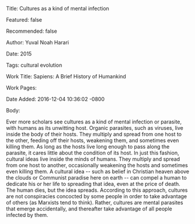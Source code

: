 Title: Cultures as a kind of mental infection

Featured: false

Recommended: false

Author: Yuval Noah Harari

Date: 2015

Tags: cultural evolution

Work Title: Sapiens: A Brief History of Humankind

Work Pages:  

Date Added: 2016-12-04 10:36:02 -0800

Body:

Ever more scholars see cultures as a kind of mental infection or parasite, with humans as its unwitting host. Organic parasites, such as viruses, live inside the body of their hosts. They multiply and spread from one host to the other, feeding off their hosts, weakening them, and sometimes even killing them. As long as the hosts live long enough to pass along the parasite, it cares little about the condition of its host. In just this fashion, cultural ideas live inside the minds of humans. They multiply and spread from one host to another, occasionally weakening the hosts and sometimes even killing them. A cultural idea -- such as belief in Christian heaven above the clouds or Communist paradise here on earth -- can compel a human to dedicate his or her life to spreading that idea, even at the price of death. The human dies, but the idea spreads. According to this approach, cultures are not conspiracies concocted by some people in order to take advantage of others (as Marxists tend to think). Rather, cultures are mental parasites that emerge accidentally, and thereafter take advantage of all people infected by them.



